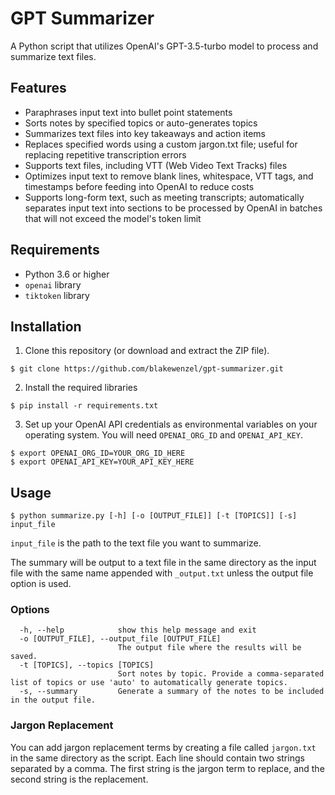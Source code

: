 # GPT Summarizer

A Python script that utilizes OpenAI's GPT-3.5-turbo model to process and summarize text files.

## Features
* Paraphrases input text into bullet point statements
* Sorts notes by specified topics or auto-generates topics
* Summarizes text files into key takeaways and action items
* Replaces specified words using a custom jargon.txt file; useful for replacing repetitive transcription errors
* Supports text files, including VTT (Web Video Text Tracks) files
* Optimizes input text to remove blank lines, whitespace, VTT tags, and timestamps before feeding into OpenAI to reduce costs
* Supports long-form text, such as meeting transcripts; automatically separates input text into sections to be processed by OpenAI in batches that will not exceed the model's token limit


## Requirements

* Python 3.6 or higher
* `openai` library
* `tiktoken` library

## Installation

1. Clone this repository (or download and extract the ZIP file).
```
$ git clone https://github.com/blakewenzel/gpt-summarizer.git
```

2. Install the required libraries
```
$ pip install -r requirements.txt
```

3. Set up your OpenAI API credentials as environmental variables on your operating system. You will need `OPENAI_ORG_ID` and `OPENAI_API_KEY`.
```
$ export OPENAI_ORG_ID=YOUR_ORG_ID_HERE
$ export OPENAI_API_KEY=YOUR_API_KEY_HERE
```

## Usage
```
$ python summarize.py [-h] [-o [OUTPUT_FILE]] [-t [TOPICS]] [-s] input_file
```

`input_file` is the path to the text file you want to summarize.

The summary will be output to a text file in the same directory as the input file with the same name appended with `_output.txt` unless the output file option is used.

### Options
```
  -h, --help            show this help message and exit
  -o [OUTPUT_FILE], --output_file [OUTPUT_FILE]
                        The output file where the results will be saved.
  -t [TOPICS], --topics [TOPICS]
                        Sort notes by topic. Provide a comma-separated list of topics or use 'auto' to automatically generate topics.
  -s, --summary         Generate a summary of the notes to be included in the output file.

```


### Jargon Replacement

You can add jargon replacement terms by creating a file called `jargon.txt` in the same directory as the script. Each line should contain two strings separated by a comma. The first string is the jargon term to replace, and the second string is the replacement.